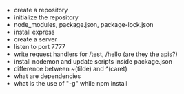 - create a repository
- initialize the repository
- node_modules, package.json, package-lock.json
- install express
- create a server
- listen to port 7777
- write request handlers for /test, /hello (are they the apis?)
- install nodemon and update scripts inside package.json
- difference between ~(tilde) and ^(caret)
- what are dependencies
- what is the use of "-g" while npm install
